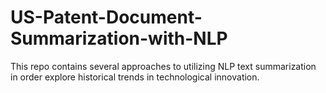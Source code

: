 # US-Patent-Document-Summarization-with-NLP
This repo contains several approaches to utilizing NLP text summarization in order explore historical trends in technological innovation. 
